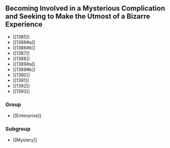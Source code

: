 ## Becoming Involved in a Mysterious Complication and Seeking to Make the Utmost of a Bizarre Experience

- [[1385]]
- [[1386#a]]
- [[1386#b]]
- [[1387]]
- [[1388]]
- [[1389#a]]
- [[1389#b]]
- [[1390]]
- [[1391]]
- [[1392]]
- [[1393]]

### Group
- [[Enterprise]]

### Subgroup
- [[Mystery]]

